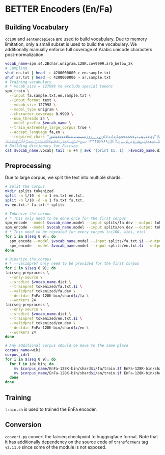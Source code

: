 # BETTER Encoders (En/Fa)

## Building Vocabulary

`cc100` and `sentencepiece` are used to build vocabulary. Due to memory limitation, only a small subset is used to build the vocabulary. We additionally manually enforce full coverage of Arabic unicode characters post-normalization.

```bash
vocab_name=spm.s4.2Bchar.unigram.128K.cov9999.arb_below_2k
# Sampling
shuf en.txt | head -c 4200000000 > en.sample.txt
shuf ar.txt | head -c 4200000000 > ar.sample.txt
# Training vocabulary
# * vocab_size = 127998 to exclude special tokens
spm_train \
  --input fa.sample.txt,en.sample.txt \
  --input_format text \
  --vocab_size 127998 \
  --model_type unigram \
  --character_coverage 0.9999 \
  --num_threads 24 \
  --model_prefix $vocab_name \
  --train_extremely_large_corpus true \
  --accept_language fa,en \
  --required_chars "؀؁؂؃؄؅؆؇؈؉؊،؍؎؏ؘؙؚؐؑؒؖؗ؛؞؟ؠءآأؤإئابةتثجحخدذرزسشصضطظعغػؼؽؾؿـفقكلمنهوىيًٌٍٟٓٔٗ٠١٢٣٤٥٦٧٨٩٪٫٬٭ٮٯٰٱٲٳٴٵٶٷٸٹٺٻټٽپٿڀځڂڃڄڅچڇڈډڊڋڌڍڎڏڐڑڒړڔڕږڗژڙښڛڜڝڞڟڠڡڢڣڤڥڦڧڨ
ڨکڪګڬڭڮگڰڱڲڳڴڵڶڷڸڹںڻڼڽھڿۀہۂۃۄۅۆۇۈۉۊۋیۍێۏېۑےۓ۔ەۖۗۘۥۦۧۨ۩۪ۭ۫ۮۯ۰۱۲۳۴۵۶۷۸۹ۺۻۼ۽۾ۿݐݑݒݓݔݕݖݗݘݙݚݛݜݝݞݟݠݡݢݣݤݥݦݧݨݩݪݫݬݭݮݯݰݱݲݳݴݵݶݷݸݹݺݻݼݽݾݿ"
# Building dictionary for Fairseq
cat $vocab_name.vocab| tail -n +4 | awk '{print $1, 1}' >$vocab_name.dict
```

## Preprocessing

Due to large corpus, we split the text into multiple shards.

```bash
# Split the corpus
mkdir splits tokenized
split -n l/10 -d -a 1 en.txt en.txt.
split -n l/10 -d -a 1 fa.txt fa.txt.
mv en.txt.* fa.txt.* splits

# Tokenize the corpus
# * This only need to be done once for the first corpus
spm_encode --model $vocab_name.model --input splits/fa.dev --output tokenized/fa.dev
spm_encode --model $vocab_name.model --input splits/en.dev --output tokenized/en.dev
# * This need to be repeated for every corpus (cc100, wiki, etc)
for i in $(seq 0 9); do
  spm_encode --model $vocab_name.model --input splits/fa.txt.$i --output tokenized/fa.txt.$i
  spm_encode --model $vocab_name.model --input splits/en.txt.$i --output tokenized/en.txt.$i
done

# Binarize the corpus
# * --validpref only need to be provided for the first corpus
for i in $(seq 0 9); do
fairseq-preprocess \
  --only-source \
  --srcdict $vocab_name.dict \
  --trainpref tokenized/fa.txt.$i \
  --validpref tokenized/fa.dev \
  --destdir EnFa-128K-bin/shard$i/fa \
  --workers 24
fairseq-preprocess \
  --only-source \
  --srcdict $vocab_name.dict \
  --trainpref tokenized/en.txt.$i \
  --validpref tokenized/en.dev \
  --destdir EnFa-128K-bin/shard$i/en \
  --workers 24
done

# Any additional corpus should be move to the same place
corpus_name=wiki
corpus_id=1
for i in $(seq 0 9); do
  for f in idx bin; do
    mv $corpus_name/EnFa-128K-bin/shard$i/fa/train.$f EnFa-128K-bin/shard$i/fa/train$corpus_id.$f
    mv $corpus_name/EnFa-128K-bin/shard$i/en/train.$f EnFa-128K-bin/shard$i/en/train$corpus_id.$f
  done
done
```


## Training

`train.sh` is used to trained the EnFa encoder.

## Conversion

`convert.py` convert the fairseq checkpoint to huggingface format. Note that it has additionally dependency on the source code of `transformers` tag `v2.11.0` since some of the module is not exposed.